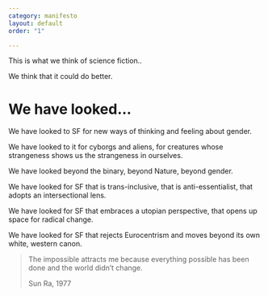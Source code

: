```yaml
---
category: manifesto
layout: default
order: "1"

---
```

This is what we think of science fiction..

We think that it could do better.

# We have looked...

We have looked to SF for new ways of thinking and feeling about gender.

We have looked to it for cyborgs and aliens, for creatures whose strangeness shows us the strangeness in ourselves.

We have looked beyond the binary, beyond Nature, beyond gender.

We have looked for SF that is trans-inclusive, that is anti-essentialist, that adopts an intersectional lens.

We have looked for SF that embraces a utopian perspective, that opens up space for radical change.

We have looked for SF that rejects Eurocentrism and moves beyond its own white, western canon.

> The impossible attracts me because everything possible has been done and the world didn’t change.
>
> Sun Ra, 1977